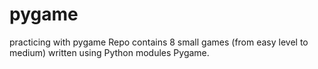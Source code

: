 # pygame
practicing with pygame
Repo contains 8 small games (from easy level to medium) written using Python modules Pygame.
